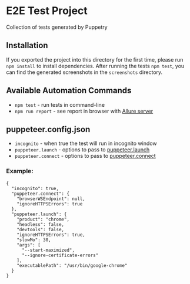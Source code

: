 # E2E Test Project

Collection of tests generated by Puppetry

## Installation

If you exported the project into this directory for the first time, please run `npm install` to install dependencies.
After running the tests `npm test`, you can find the generated screenshots in the `screenshots` directory.

## Available Automation Commands
- `npm test` - run tests in command-line
- `npm run report` - see report in browser with [Allure server](https://github.com/allure-framework/allure2)

## puppeteer.config.json

- `incognito` - when true the test will run in incognito window
- `puppeteer.launch` - options to pass to [puppeteer.launch](https://pptr.dev/#?product=Puppeteer&version=v2.1.0&show=api-puppeteerlaunchoptions)
- `puppeteer.connect` - options to pass to [puppeteer.connect](https://pptr.dev/#?product=Puppeteer&version=v2.1.0&show=api-puppeteerconnectoptions)

### Example:

```
{
  "incognito": true,
  "puppeteer.connect": {
    "browserWSEndpoint": null,
    "ignoreHTTPSErrors": true
  },
  "puppeteer.launch": {
    "product": "chrome",
    "headless": false,
    "devtools": false,
    "ignoreHTTPSErrors": true,
    "slowMo": 30,
    "args": [
      "--start-maximized",
      "--ignore-certificate-errors"
    ],
    "executablePath": "/usr/bin/google-chrome"
  }
}
```